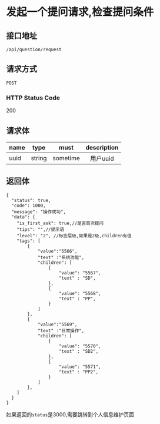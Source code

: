 # 发起一个提问请求,检查提问条件

## 接口地址

`/api/question/request`

## 请求方式

`POST`

### HTTP Status Code

200

## 请求体

| name     | type     | must     | description |
|----------|:--------:|:--------:|:--------:|
| uuid | string   | sometime   | 用户uuid |


## 返回体

```json5
{
  "status": true,
  "code": 1000,
  "message": "操作成功",
  "data": {
    "is_first_ask": true,//是否首次提问
    "tips": "",//提示语
    "level": "2", //标签层级,如果是2级,children有值
    "tags": [
        {
            "value":"5566",
            "text" :"系统功能",
            "children": [
                {
                    "value": "5567",
                    "text" : "SD",
                },
                {
                    "value": "5568",
                    "text" : "PP",
                }
            ]
        },
        {
            "value":"5569",
            "text" :"日常操作",
            "children": [
                {
                    "value": "5570",
                    "text" : "SD2",
                },
                {
                    "value": "5571",
                    "text" : "PP2",
                }
            ]
        }, 
    ]
  }
}
``` 


如果返回的`status`是3000,需要跳转到个人信息维护页面